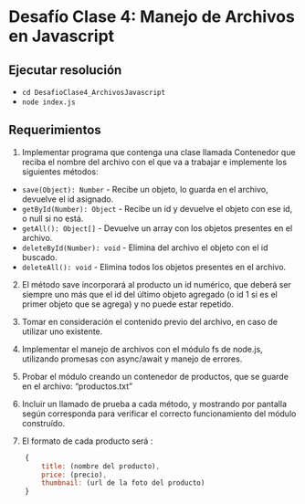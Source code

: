 # Desafío Clase 4: Manejo de Archivos en Javascript

## Ejecutar resolución
- `cd DesafioClase4_ArchivosJavascript`
- `node index.js`

## Requerimientos
1) Implementar programa que contenga una clase llamada Contenedor que reciba el nombre del archivo con el que va a trabajar e implemente los siguientes métodos:

- `save(Object): Number` - Recibe un objeto, lo guarda en el archivo, devuelve el id asignado.
- `getById(Number): Object` - Recibe un id y devuelve el objeto con ese id, o null si no está.
- `getAll(): Object[]` - Devuelve un array con los objetos presentes en el archivo.
- `deleteById(Number): void` - Elimina del archivo el objeto con el id buscado.
- `deleteAll(): void` - Elimina todos los objetos presentes en el archivo.

2) El método save incorporará al producto un id numérico, que deberá ser siempre uno más que el id del último objeto agregado (o id 1 si es el primer objeto que se agrega) y no puede estar repetido.

3) Tomar en consideración el contenido previo del archivo, en caso de utilizar uno existente.

4) Implementar el manejo de archivos con el módulo fs de node.js, utilizando promesas con async/await y manejo de errores.

5) Probar el módulo creando un contenedor de productos, que se guarde en el archivo: “productos.txt”

6) Incluir un llamado de prueba a cada método, y mostrando por pantalla según corresponda para verificar el correcto funcionamiento del módulo construído. 

7) El formato de cada producto será :

```js
    {
        title: (nombre del producto),
        price: (precio),
        thumbnail: (url de la foto del producto)
    }
```